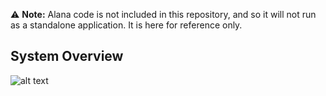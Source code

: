 :warning: __Note:__ Alana code is not included in this repository, and so it will not run as a standalone application. It is here for reference only.

## System Overview

![alt text](https://i.imgur.com/XgJ67If.png)
